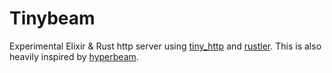 # Tinybeam

Experimental Elixir & Rust http server using [tiny_http](https://github.com/tiny-http/tiny-http) and [rustler](https://github.com/rusterlium/rustler).
This is also heavily inspired by [hyperbeam](https://github.com/rusterlium/hyperbeam). 
